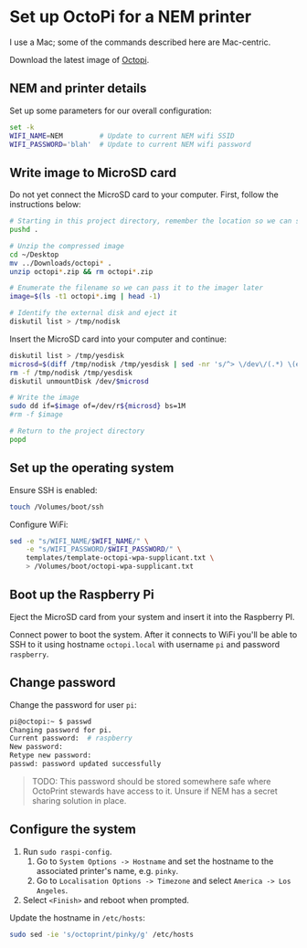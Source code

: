 # Set up OctoPi for a NEM printer

I use a Mac; some of the commands described here are Mac-centric.

Download the latest image of [Octopi](https://octopi.OctoPrint.org/latest).

## NEM and printer details

Set up some parameters for our overall configuration:

```bash
set -k
WIFI_NAME=NEM         # Update to current NEM wifi SSID
WIFI_PASSWORD='blah'  # Update to current NEM wifi password
```

## Write image to MicroSD card

Do not yet connect the MicroSD card to your computer.  First, follow the instructions below:

```bash
# Starting in this project directory, remember the location so we can switch back later
pushd .

# Unzip the compressed image
cd ~/Desktop
mv ../Downloads/octopi* .
unzip octopi*.zip && rm octopi*.zip

# Enumerate the filename so we can pass it to the imager later
image=$(ls -t1 octopi*.img | head -1)

# Identify the external disk and eject it
diskutil list > /tmp/nodisk
```

Insert the MicroSD card into your computer and continue:

```bash
diskutil list > /tmp/yesdisk
microsd=$(diff /tmp/nodisk /tmp/yesdisk | sed -nr 's/^> \/dev\/(.*) \(external, physical\).*/\1/p')
rm -f /tmp/nodisk /tmp/yesdisk
diskutil unmountDisk /dev/$microsd

# Write the image
sudo dd if=$image of=/dev/r${microsd} bs=1M
#rm -f $image

# Return to the project directory
popd
```

## Set up the operating system

Ensure SSH is enabled:

```bash
touch /Volumes/boot/ssh
```

Configure WiFi:

```bash
sed -e "s/WIFI_NAME/$WIFI_NAME/" \
    -e "s/WIFI_PASSWORD/$WIFI_PASSWORD/" \
    templates/template-octopi-wpa-supplicant.txt \
    > /Volumes/boot/octopi-wpa-supplicant.txt
```

## Boot up the Raspberry Pi

Eject the MicroSD card from your system and insert it into the Raspberry PI.

Connect power to boot the system.  After it connects to WiFi you'll be able to SSH to it using hostname `octopi.local` with username `pi` and password `raspberry`.

## Change password

Change the password for user `pi`:

```bash
pi@octopi:~ $ passwd
Changing password for pi.
Current password:  # raspberry
New password: 
Retype new password: 
passwd: password updated successfully
```

> TODO: This password should be stored somewhere safe where OctoPrint stewards have access to it.  Unsure if NEM has a secret sharing solution in place.

## Configure the system

1. Run `sudo raspi-config`.
   1. Go to `System Options -> Hostname` and set the hostname to the associated printer's name, e.g. `pinky`.
   2. Go to `Localisation Options -> Timezone` and select `America -> Los Angeles`.
2. Select `<Finish>` and reboot when prompted.

Update the hostname in `/etc/hosts`:

```bash
sudo sed -ie 's/octoprint/pinky/g' /etc/hosts
```
